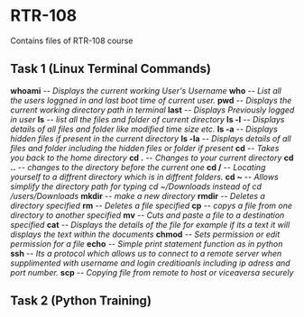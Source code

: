 # RTR-108
Contains files of RTR-108 course

## Task 1 (Linux Terminal Commands)

**whoami** -- *Displays the current working User's Username*
**who**    -- *List all the users loggned in and last boot time of current user.*
**pwd**    -- *Displays the current working directory path in terminal*
**last**   -- *Displays Previously logged in user*
**ls**     -- *list all the files and folder of current directory*
**ls -l**  -- *Displays details of all files and folder like modified time size etc.*
**ls -a**  -- *Displays hidden files if present in the current directory*
**ls -la** -- *Displays details of all files and folder including the hidden files or folder if present*
**cd**     -- *Takes you back to the home directory*
**cd .**   -- *Changes to your current directory*
**cd ..**  -- *changes to the directory before the current one*
**cd /**   -- *Locating yourself to a diffrent directory which is in diffrent folders.*
**cd ~**   -- *Allows simplify the directory path for typing cd ~/Downloads instead of cd /users/Downloads*
**mkdir**  -- *make a new directory*
**rmdir**  -- *Deletes a directory specified*
**rm**     -- *Deletes a file specified*
**cp**     -- *copys a file from one directory to another specified*
**mv**     -- *Cuts and paste a file to a destination specified*
**cat**    -- *Displays the details of the file for example if its a text it will displays the text within the documents*
**chmod**  -- *Sets permission or edit permission for a file*
**echo**   -- *Simple print statement function as in python*
**ssh**    -- *Its a protocol which allows us to connect to a remote server when supplimented with username and login creditioanls including ip adress and port number.*
**scp**    -- *Copying file from remote to host or viceaversa securely*

## Task 2 (Python Training)
